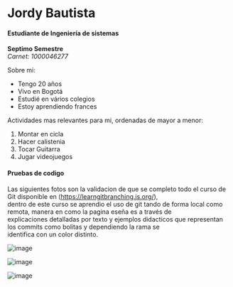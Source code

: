 # Jordy Bautista
#### Estudiante de Ingeniería de sistemas
**Septimo Semestre** \
 _Carnet: 1000046277_
 
  Sobre mi: 
 - Tengo 20 años
 - Vivo en Bogotá
 - Estudié en vários colegios
 - Estoy aprendiendo frances


 Actividades mas relevantes para mi, ordenadas de mayor a menor:
 1. Montar en cicla
 2. Hacer calistenia
 3. Tocar Guitarra
 4. Jugar videojuegos 

#### Pruebas de codigo
Las siguientes fotos son la validacion de que se completo todo el curso de Git disponible en (https://learngitbranching.js.org/), \
dentro de este curso se aprendio el uso de git tando de forma local como remota, manera en como la pagina eseña es a través de \
explicaciones detalladas por texto y ejemplos didacticos que representan los commits como bolitas y dependiendo la rama se \
identifica con un color distinto.

![image](https://user-images.githubusercontent.com/123812969/216504161-3f5e0c10-5c29-4483-8eab-648cadce15d0.png)

![image](https://user-images.githubusercontent.com/123812969/216504213-f9c4c70b-3ac3-496c-b19b-faf5a0ac046f.png)

![image](https://user-images.githubusercontent.com/123812969/216504232-cac8b304-f3da-48bb-a28a-adca0223ab23.png)

